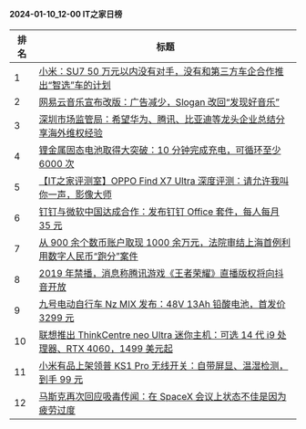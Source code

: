 #### 2024-01-10_12-00  IT之家日榜

| 排名 | 标题|
| --- | ---|
| 1 | [小米：SU7 50 万元以内没有对手，没有和第三方车企合作推出“智选”车的计划](https://www.ithome.com/0/744/154.htm) |
| 2 | [网易云音乐宣布改版：广告减少，Slogan 改回“发现好音乐”](https://www.ithome.com/0/744/164.htm) |
| 3 | [深圳市场监管局：希望华为、腾讯、比亚迪等龙头企业总结分享海外维权经验](https://www.ithome.com/0/744/233.htm) |
| 4 | [锂金属固态电池取得大突破：10 分钟完成充电，可循环至少 6000 次](https://www.ithome.com/0/744/271.htm) |
| 5 | [【IT之家评测室】OPPO Find X7 Ultra 深度评测：请允许我叫你一声，影像大师](https://www.ithome.com/0/744/155.htm) |
| 6 | [钉钉与微软中国达成合作：发布钉钉 Office 套件，每人每月 35 元](https://www.ithome.com/0/744/197.htm) |
| 7 | [从 900 余个数币账户取现 1000 余万元，法院审结上海首例利用数字人民币“跑分”案件](https://www.ithome.com/0/744/280.htm) |
| 8 | [2019 年禁播，消息称腾讯游戏《王者荣耀》直播版权将向抖音开放](https://www.ithome.com/0/744/217.htm) |
| 9 | [九号电动自行车 Nz MIX 发布：48V 13Ah 铅酸电池，首发价 3299 元](https://www.ithome.com/0/744/262.htm) |
| 10 | [联想推出 ThinkCentre neo Ultra 迷你主机：可选 14 代 i9 处理器、RTX 4060，1499 美元起](https://www.ithome.com/0/744/136.htm) |
| 11 | [小米有品上架领普 KS1 Pro 无线开关：自带屏显、温湿检测，到手 99 元](https://www.ithome.com/0/744/225.htm) |
| 12 | [马斯克再次回应吸毒传闻：在 SpaceX 会议上状态不佳是因为疲劳过度](https://www.ithome.com/0/744/184.htm) |

